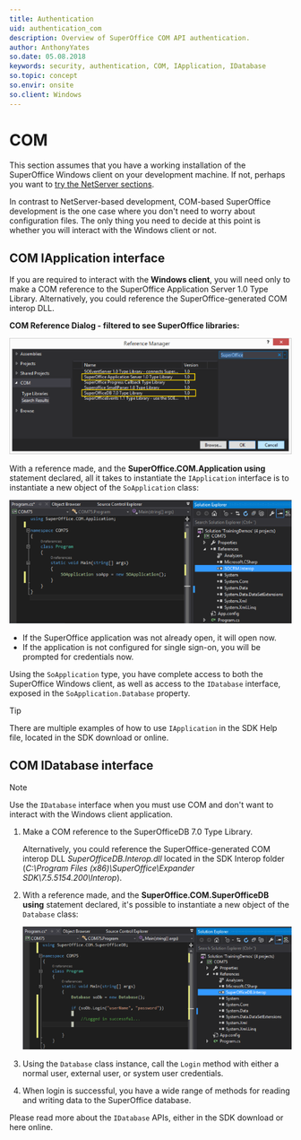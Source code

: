```yaml
---
title: Authentication
uid: authentication_com
description: Overview of SuperOffice COM API authentication.
author: AnthonyYates
so.date: 05.08.2018
keywords: security, authentication, COM, IApplication, IDatabase
so.topic: concept
so.envir: onsite
so.client: Windows
---
```


# COM

This section assumes that you have a working installation of the SuperOffice Windows client on your development machine. If not, perhaps you want to [try the NetServer sections][1].

In contrast to NetServer-based development, COM-based SuperOffice development is the one case where you don't need to worry about configuration files. The only thing you need to decide at this point is whether you will interact with the Windows client or not.

## COM IApplication interface

If you are required to interact with the **Windows client**, you will need only to make a COM reference to the SuperOffice Application Server 1.0 Type Library. Alternatively, you could reference the SuperOffice-generated COM interop DLL.

**COM Reference Dialog - filtered to see SuperOffice libraries:**

![com-app][img2]

With a reference made, and the **SuperOffice.COM.Application using** statement declared, all it takes to instantiate the `IApplication` interface is to instantiate a new object of the `SoApplication` class:

![com-app][img3]

* If the SuperOffice application was not already open, it will open now.
* If the application is not configured for single sign-on, you will be prompted for credentials now.

Using the `SoApplication` type, you have complete access to both the SuperOffice Windows client, as well as access to the `IDatabase` interface, exposed in the `SoApplication.Database` property.

> [!TIP]
> There are multiple examples of how to use `IApplication` in the SDK Help file, located in the SDK download or online.

## COM IDatabase interface

> [!NOTE]
> Use the `IDatabase` interface when you must use COM and don't want to interact with the Windows client application.

1. Make a COM reference to the SuperOfficeDB 7.0 Type Library.

    Alternatively, you could reference the SuperOffice-generated COM interop DLL *SuperOfficeDB.Interop.dll* located in the SDK Interop folder (*C:\Program Files (x86)\SuperOffice\Expander SDK\7.5.5154.200\Interop*).

2. With a reference made, and the **SuperOffice.COM.SuperOfficeDB using** statement declared, it's possible to instantiate a new object of the `Database` class:

    ![com-app][img4]

3. Using the `Database` class instance, call the `Login` method with either a normal user, external user, or system user credentials.

4. When login is successful, you have a wide range of methods for reading and writing data to the SuperOffice database.

Please read more about the `IDatabase` APIs, either in the SDK download or here online.

<!-- Referenced links -->
[1]: ../../overview.md#skip-to-netserver

<!-- Referenced images -->
[img2]: media/com-add-reference.png
[img3]: media/com-application-code.png
[img4]: media/com-database-code.png
